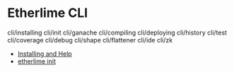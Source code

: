 # Etherlime CLI

<div class="toctree" data-maxdepth="3">

cli/installing cli/init cli/ganache cli/compiling cli/deploying
cli/history cli/test cli/coverage cli/debug cli/shape cli/flattener
cli/ide cli/zk

* [Installing and Help](cli/installing.md)
* [etherlime init ](cli/init.md)

</div>